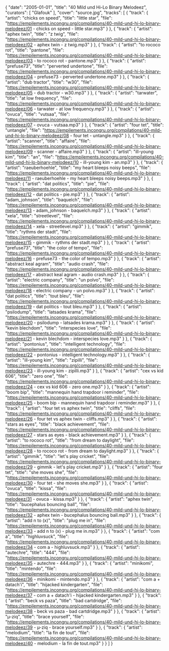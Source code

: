 {
  "date": "2005-01-01",
  "title": "40 Mild und Hi-Lo Binary Melodeez",
  "curators": [
    "Glafouk"
  ],
  "cover": "source.jpg",
  "tracks": [
    {
      "track": {
        "artist": "chicks on speed",
        "title": "little star",
        "file": "https://empilements.incongru.org/compilations/40-mild-und-hi-lo-binary-melodeez/01 - chicks on speed - little star.mp3"
      }
    },
    {
      "track": {
        "artist": "aphex twin",
        "title": "z twig",
        "file": "https://empilements.incongru.org/compilations/40-mild-und-hi-lo-binary-melodeez/02 - aphex twin - z twig.mp3"
      }
    },
    {
      "track": {
        "artist": "to rococo rot",
        "title": "pantone",
        "file": "https://empilements.incongru.org/compilations/40-mild-und-hi-lo-binary-melodeez/03 - to rococo rot - pantone.mp3"
      }
    },
    {
      "track": {
        "artist": "prefuse73",
        "title": "perverted undertone",
        "file": "https://empilements.incongru.org/compilations/40-mild-und-hi-lo-binary-melodeez/04 - prefuse73 - perverted undertone.mp3"
      }
    },
    {
      "track": {
        "artist": "dub tractor",
        "title": "w30",
        "file": "https://empilements.incongru.org/compilations/40-mild-und-hi-lo-binary-melodeez/05 - dub tractor - w30.mp3"
      }
    },
    {
      "track": {
        "artist": "tarwater",
        "title": "at low frequency",
        "file": "https://empilements.incongru.org/compilations/40-mild-und-hi-lo-binary-melodeez/06 - tarwater - at low frequency.mp3"
      }
    },
    {
      "track": {
        "artist": "ovuca",
        "title": "vutsaa",
        "file": "https://empilements.incongru.org/compilations/40-mild-und-hi-lo-binary-melodeez/07 - ovuca - vutsaa.mp3"
      }
    },
    {
      "track": {
        "artist": "four tet",
        "title": "untangle",
        "file": "https://empilements.incongru.org/compilations/40-mild-und-hi-lo-binary-melodeez/08 - four tet - untangle.mp3"
      }
    },
    {
      "track": {
        "artist": "scanner",
        "title": "affaire",
        "file": "https://empilements.incongru.org/compilations/40-mild-und-hi-lo-binary-melodeez/09 - scanner - affaire.mp3"
      }
    },
    {
      "track": {
        "artist": "ill-young kim",
        "title": "an",
        "file": "https://empilements.incongru.org/compilations/40-mild-und-hi-lo-binary-melodeez/10 - ill-young kim - an.mp3"
      }
    },
    {
      "track": {
        "artist": "raeuberhoehle",
        "title": "my heart bleeps noisy beeps",
        "file": "https://empilements.incongru.org/compilations/40-mild-und-hi-lo-binary-melodeez/11 - raeuberhoehle - my heart bleeps noisy beeps.mp3"
      }
    },
    {
      "track": {
        "artist": "dat politics",
        "title": "pie",
        "file": "https://empilements.incongru.org/compilations/40-mild-und-hi-lo-binary-melodeez/12 - dat politics - pie.mp3"
      }
    },
    {
      "track": {
        "artist": "adam_johnson",
        "title": "baquelch",
        "file": "https://empilements.incongru.org/compilations/40-mild-und-hi-lo-binary-melodeez/13 - adam_johnson - baquelch.mp3"
      }
    },
    {
      "track": {
        "artist": "xela",
        "title": "streetlevel",
        "file": "https://empilements.incongru.org/compilations/40-mild-und-hi-lo-binary-melodeez/14 - xela - streetlevel.mp3"
      }
    },
    {
      "track": {
        "artist": "gimmik",
        "title": "rythms der stadt",
        "file": "https://empilements.incongru.org/compilations/40-mild-und-hi-lo-binary-melodeez/15 - gimmik - rythms der stadt.mp3"
      }
    },
    {
      "track": {
        "artist": "prefuse73",
        "title": "the color of tempo",
        "file": "https://empilements.incongru.org/compilations/40-mild-und-hi-lo-binary-melodeez/16 - prefuse73 - the color of tempo.mp3"
      }
    },
    {
      "track": {
        "artist": "abstract keal agram",
        "title": "audio crash",
        "file": "https://empilements.incongru.org/compilations/40-mild-und-hi-lo-binary-melodeez/17 - abstract keal agram - audio crash.mp3"
      }
    },
    {
      "track": {
        "artist": "electric company",
        "title": "un polvo",
        "file": "https://empilements.incongru.org/compilations/40-mild-und-hi-lo-binary-melodeez/18 - electric company - un polvo.mp3"
      }
    },
    {
      "track": {
        "artist": "dat politics",
        "title": "tout bleu",
        "file": "https://empilements.incongru.org/compilations/40-mild-und-hi-lo-binary-melodeez/19 - dat politics - tout bleu.mp3"
      }
    },
    {
      "track": {
        "artist": "psilodump",
        "title": "latsades krama",
        "file": "https://empilements.incongru.org/compilations/40-mild-und-hi-lo-binary-melodeez/20 - psilodump - latsades krama.mp3"
      }
    },
    {
      "track": {
        "artist": "kevin blechdom",
        "title": "interspecies love",
        "file": "https://empilements.incongru.org/compilations/40-mild-und-hi-lo-binary-melodeez/21 - kevin blechdom - interspecies love.mp3"
      }
    },
    {
      "track": {
        "artist": "pontonius",
        "title": "intelligent technology",
        "file": "https://empilements.incongru.org/compilations/40-mild-und-hi-lo-binary-melodeez/22 - pontonius - intelligent technology.mp3"
      }
    },
    {
      "track": {
        "artist": "ill-young kim",
        "title": "zipilli",
        "file": "https://empilements.incongru.org/compilations/40-mild-und-hi-lo-binary-melodeez/23 - ill-young kim - zipilli.mp3"
      }
    },
    {
      "track": {
        "artist": "cex vs kid 606",
        "title": "zero one",
        "file": "https://empilements.incongru.org/compilations/40-mild-und-hi-lo-binary-melodeez/24 - cex vs kid 606 - zero one.mp3"
      }
    },
    {
      "track": {
        "artist": "boom bip",
        "title": "mannequin hand trapdoor i reminder",
        "file": "https://empilements.incongru.org/compilations/40-mild-und-hi-lo-binary-melodeez/25 - boom bip - mannequin hand trapdoor i reminder.mp3"
      }
    },
    {
      "track": {
        "artist": "four tet vs aphex twin",
        "title": "cliffs",
        "file": "https://empilements.incongru.org/compilations/40-mild-und-hi-lo-binary-melodeez/26 - four tet vs aphex twin - cliffs.mp3"
      }
    },
    {
      "track": {
        "artist": "stars as eyes",
        "title": "black achievement",
        "file": "https://empilements.incongru.org/compilations/40-mild-und-hi-lo-binary-melodeez/27 - stars as eyes - black achievement.mp3"
      }
    },
    {
      "track": {
        "artist": "to rococo rot",
        "title": "from dream to daylight",
        "file": "https://empilements.incongru.org/compilations/40-mild-und-hi-lo-binary-melodeez/28 - to rococo rot - from dream to daylight.mp3"
      }
    },
    {
      "track": {
        "artist": "gimmik",
        "title": "let's play cricket",
        "file": "https://empilements.incongru.org/compilations/40-mild-und-hi-lo-binary-melodeez/29 - gimmik - let's play cricket.mp3"
      }
    },
    {
      "track": {
        "artist": "four tet",
        "title": "she moves she",
        "file": "https://empilements.incongru.org/compilations/40-mild-und-hi-lo-binary-melodeez/30 - four tet - she moves she.mp3"
      }
    },
    {
      "track": {
        "artist": "ovuca",
        "title": "kissa",
        "file": "https://empilements.incongru.org/compilations/40-mild-und-hi-lo-binary-melodeez/31 - ovuca - kissa.mp3"
      }
    },
    {
      "track": {
        "artist": "aphex twin",
        "title": "bucephalus bouncing ball",
        "file": "https://empilements.incongru.org/compilations/40-mild-und-hi-lo-binary-melodeez/32 - aphex twin - bucephalus bouncing ball.mp3"
      }
    },
    {
      "track": {
        "artist": "add n to (x)",
        "title": "plug me in",
        "file": "https://empilements.incongru.org/compilations/40-mild-und-hi-lo-binary-melodeez/33 - add n to (x) - plug me in.mp3"
      }
    },
    {
      "track": {
        "artist": "com a",
        "title": "highluvsuck",
        "file": "https://empilements.incongru.org/compilations/40-mild-und-hi-lo-binary-melodeez/34 - com a - highluvsuck.mp3"
      }
    },
    {
      "track": {
        "artist": "autechre",
        "title": "444",
        "file": "https://empilements.incongru.org/compilations/40-mild-und-hi-lo-binary-melodeez/35 - autechre - 444.mp3"
      }
    },
    {
      "track": {
        "artist": "minikomi",
        "title": "mintendo",
        "file": "https://empilements.incongru.org/compilations/40-mild-und-hi-lo-binary-melodeez/36 - minikomi - mintendo.mp3"
      }
    },
    {
      "track": {
        "artist": "com a + datach'i",
        "title": "hijacked kindergarten",
        "file": "https://empilements.incongru.org/compilations/40-mild-und-hi-lo-binary-melodeez/37 - com a + datach'i - hijacked kindergarten.mp3"
      }
    },
    {
      "track": {
        "artist": "beck vs paza",
        "title": "bad cartdridge",
        "file": "https://empilements.incongru.org/compilations/40-mild-und-hi-lo-binary-melodeez/38 - beck vs paza - bad cartdridge.mp3"
      }
    },
    {
      "track": {
        "artist": "µ-ziq",
        "title": "brace yourself",
        "file": "https://empilements.incongru.org/compilations/40-mild-und-hi-lo-binary-melodeez/39 - µ-ziq - brace yourself.mp3"
      }
    },
    {
      "track": {
        "artist": "melodium",
        "title": "la fin de tout",
        "file": "https://empilements.incongru.org/compilations/40-mild-und-hi-lo-binary-melodeez/40 - melodium - la fin de tout.mp3"
      }
    }
  ]
}
